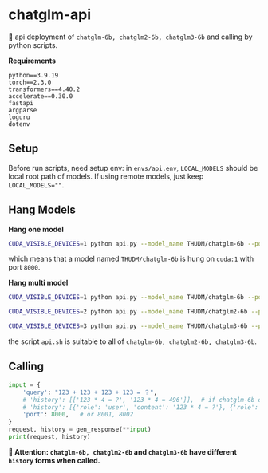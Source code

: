 # chatglm-api

🐥 api deployment of  `chatglm-6b, chatglm2-6b, chatglm3-6b` and calling by python scripts.

**Requirements**
```
python==3.9.19
torch==2.3.0
transformers==4.40.2
accelerate==0.30.0
fastapi
argparse
loguru
dotenv
```

## Setup

Before run scripts, need setup env: in `envs/api.env`, `LOCAL_MODELS` should be local root path of models. If using remote models, just keep `LOCAL_MODELS=""`.

## Hang Models

**Hang one model**

```bash
CUDA_VISIBLE_DEVICES=1 python api.py --model_name THUDM/chatglm-6b --port 8000
```

which means that a model named `THUDM/chatglm-6b` is hung on `cuda:1` with port `8000`.

**Hang multi model**

```bash
CUDA_VISIBLE_DEVICES=1 python api.py --model_name THUDM/chatglm-6b --port 8000

CUDA_VISIBLE_DEVICES=2 python api.py --model_name THUDM/chatglm2-6b --port 8001

CUDA_VISIBLE_DEVICES=3 python api.py --model_name THUDM/chatglm3-6b --port 8002
```

the script `api.sh` is suitable to all of `chatglm-6b, chatglm2-6b, chatglm3-6b`.

## Calling

```python
input = {
    'query': "123 + 123 + 123 + 123 = ？",
    # 'history': [['123 * 4 = ?', '123 * 4 = 496']],  # if chatglm-6b or chatglm2-6b
    # 'history': [{'role': 'user', 'content': '123 * 4 = ?'}, {'role': 'assistant', 'metadata': '', 'content': '123 * 4 = 496'}], # if chatglm3-6b
    'port': 8000,   # or 8001, 8002
}
request, history = gen_response(**input)
print(request, history)
```

**🚨 Attention: `chatglm-6b, chatglm2-6b` and `chatglm3-6b` have different `history` forms when called.**


